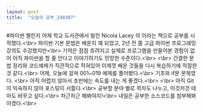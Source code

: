 ```yaml
---
layout: post
title:  "오늘의 공부_240307"
---
```

#파이썬 챌린지
어제 학교 도서관에서 빌린 Nicola Lacey 의 <Python by Example> 이라는 책으로 공부를 시작했다.<\br>
파이썬 기본 문법은 배운지 꽤 되었고, 2년 전 쯤 고급 파이썬 프로그래밍 강의도 수강했지만<\br>
기억은 점점 흐려지고 실제로 프로그램을 만들어본 경험이 없어 아직 파이썬을 할 줄 안다고 이야기하기도 민망한 수준이다.<\br>
<\br>
간결한 문법 정리와 코드예제가 직관적으로 적혀있어 이제껏 배운 것들을 다시 복습하기에 적절한 것 같다.<\br>
어제, 오늘에 걸쳐 001~019 예제를 풀어봤다.<\br>
기초와 if문 문제였다. <\br>
아직 어렵지 않아서 초반에는 속도를 내는 게 좋겠다.<\br>
<\br>
아직 Git이 익숙하지 않아 포스팅이 서툴다.<\br>
공부할 분야 별로 목차도 나누고, 이것저것 테마도 바꾸고 싶다.<\br>
차근차근 해봐야지!<\br>
내일은 공부한 소스코드를 첨부해봐야겠다.<\br>

